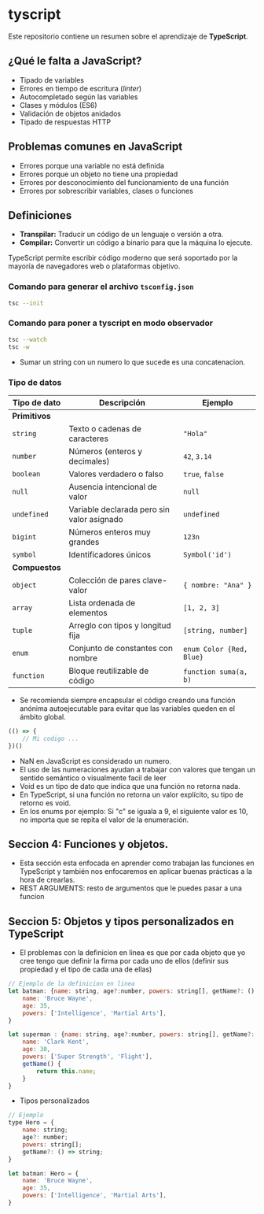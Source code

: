 # tyscript
Este repositorio contiene un resumen sobre el aprendizaje de **TypeScript**.

## ¿Qué le falta a JavaScript?

- Tipado de variables
- Errores en tiempo de escritura (_linter_)
- Autocompletado según las variables
- Clases y módulos (ES6)
- Validación de objetos anidados
- Tipado de respuestas HTTP

## Problemas comunes en JavaScript

- Errores porque una variable no está definida
- Errores porque un objeto no tiene una propiedad
- Errores por desconocimiento del funcionamiento de una función
- Errores por sobrescribir variables, clases o funciones

## Definiciones

- **Transpilar:** Traducir un código de un lenguaje o versión a otra.
- **Compilar:** Convertir un código a binario para que la máquina lo ejecute.

TypeScript permite escribir código moderno que será soportado por la mayoría de navegadores web o plataformas objetivo.

### Comando para generar el archivo `tsconfig.json`

```bash
tsc --init
```

### Comando para poner a tyscript en modo observador
```bash
tsc --watch
tsc -w
``` 

- Sumar un string con un numero lo que sucede es una concatenacion.

### Tipo de datos

| Tipo de dato      | Descripción                                 | Ejemplo                |
|-------------------|---------------------------------------------|------------------------|
| **Primitivos**    |                                             |                        |
| `string`          | Texto o cadenas de caracteres                | `"Hola"`               |
| `number`          | Números (enteros y decimales)                | `42`, `3.14`           |
| `boolean`         | Valores verdadero o falso                    | `true`, `false`        |
| `null`            | Ausencia intencional de valor                | `null`                 |
| `undefined`       | Variable declarada pero sin valor asignado   | `undefined`            |
| `bigint`          | Números enteros muy grandes                  | `123n`                 |
| `symbol`          | Identificadores únicos                       | `Symbol('id')`         |
| **Compuestos**    |                                             |                        |
| `object`          | Colección de pares clave-valor               | `{ nombre: "Ana" }`    |
| `array`           | Lista ordenada de elementos                  | `[1, 2, 3]`            |
| `tuple`           | Arreglo con tipos y longitud fija            | `[string, number]`     |
| `enum`            | Conjunto de constantes con nombre            | `enum Color {Red, Blue}`|
| `function`        | Bloque reutilizable de código                | `function suma(a, b)`  |

- Se recomienda siempre encapsular el código creando una función anónima autoejecutable para evitar que las variables queden en el ámbito global.

```js
(() => {
    // Mi codigo ...
})()
```

- NaN en JavaScript es considerado un numero.
- El uso de las numeraciones ayudan a trabajar con valores que tengan un sentido semántico o visualmente facil de leer
- Void es un tipo de dato que indica que una función no retorna nada.
- En TypeScript, si una función no retorna un valor explícito, su tipo de retorno es void.
- En los enums por ejemplo: Si "c" se iguala a 9, el siguiente valor es 10, no importa que se repita el valor de la enumeración.

## Seccion 4: Funciones y objetos.

- Esta sección esta enfocada en aprender como trabajan las funciones en TypeScript y también nos enfocaremos en aplicar buenas prácticas a la hora de crearlas.
- REST ARGUMENTS: resto de argumentos que le puedes pasar a una funcion

## Seccion 5: Objetos y tipos personalizados en TypeScript

- El problemas con la definicion en linea es que por cada objeto que yo cree tengo que definir la firma por cada uno de ellos (definir sus propiedad y el tipo de cada una de ellas)

```js
// Ejemplo de la definicion en linea
let batman: {name: string, age?:number, powers: string[], getName?: () => string} = {
    name: 'Bruce Wayne',
    age: 35,
    powers: ['Intelligence', 'Martial Arts'],
}

let superman : {name: string, age?:number, powers: string[], getName?: () => string} = {
    name: 'Clark Kent',
    age: 30,
    powers: ['Super Strength', 'Flight'],
    getName() {
        return this.name;
    }
}
```

- Tipos personalizados

```js
// Ejemplo
type Hero = {
    name: string;
    age?: number;
    powers: string[];
    getName?: () => string;
}

let batman: Hero = {
    name: 'Bruce Wayne',
    age: 35,
    powers: ['Intelligence', 'Martial Arts'],
}
```
